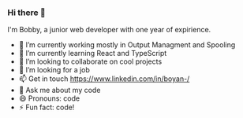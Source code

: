 ### Hi there 👋
I'm Bobby, a junior web developer with one year of expirience.

- 🔭 I’m currently working mostly in Output Managment and Spooling
- 🌱 I’m currently learning React and TypeScript
- 👯 I’m looking to collaborate on cool projects
- 🤔 I’m looking for a job
- 📫 Get in touch https://www.linkedin.com/in/boyan-/
- 💬 Ask me about my code
- 😄 Pronouns: code
- ⚡ Fun fact: code!
